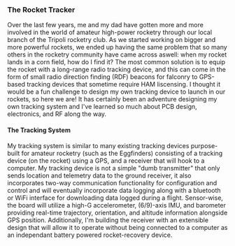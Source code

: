 ### The Rocket Tracker

Over the last few years, me and my dad have gotten more and more involved in the world of amateur high-power rocketry through our local branch of the Tripoli rocketry club. As we started working on bigger and more powerful rockets, we ended up having the same problem that so many others in the rocketry community have came across aswell: when my rocket lands in a corn field, how do I find it? The most common solution is to equip the rocket with a long-range radio tracking device, and this can come in the form of small radio direction finding (RDF) beacons for falconry to GPS-based tracking devices that sometime require HAM liscensing. I thought it would be a fun challenge to design my own tracking device to launch in our rockets, so here we are! It has certainly been an adventure designing my own tracking system and I've learned so much about PCB design, electronics, and RF along the way.

#### The Tracking System

My tracking system is similar to many existing tracking devices purpose-built for amateur rocketry (such as the Eggfinders) consisting of a tracking device (on the rocket) using a GPS, and a receiver that will hook to a computer. My tracking device is not a simple "dumb transmitter" that only sends location and telemetry data to the ground receiver, it also incorporates two-way communication functionality for configuration and control and will eventually incorporate data logging along with a bluetooth or WiFi interface for downloading data logged during a flight. Sensor-wise, the board will utilize a high-G accelerometer, (6/9)-axis IMU, and barometer providing real-time trajectory, orientation, and altitude information alongside GPS position. Additionally, I'm building the receiver with an extensible design that will allow it to operate without being connected to a computer as an independant battery powered rocket-recovery device.
